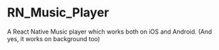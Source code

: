 # RN_Music_Player
A React Native Music player which works both on iOS and Android. (And yes, it works on background too) 
